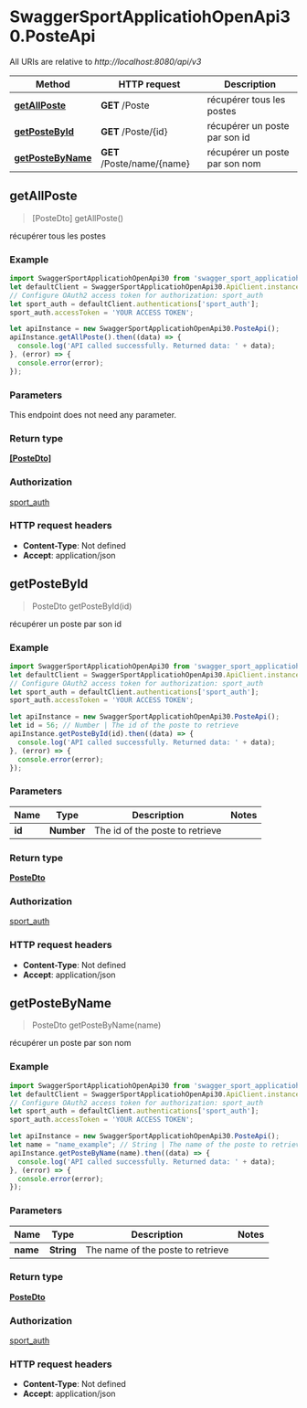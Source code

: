 # SwaggerSportApplicatiohOpenApi30.PosteApi

All URIs are relative to *http://localhost:8080/api/v3*

Method | HTTP request | Description
------------- | ------------- | -------------
[**getAllPoste**](PosteApi.md#getAllPoste) | **GET** /Poste | récupérer tous les postes
[**getPosteById**](PosteApi.md#getPosteById) | **GET** /Poste/{id} | récupérer un poste par son id
[**getPosteByName**](PosteApi.md#getPosteByName) | **GET** /Poste/name/{name} | récupérer un poste par son nom



## getAllPoste

> [PosteDto] getAllPoste()

récupérer tous les postes

### Example

```javascript
import SwaggerSportApplicatiohOpenApi30 from 'swagger_sport_applicatioh_open_api_3_0';
let defaultClient = SwaggerSportApplicatiohOpenApi30.ApiClient.instance;
// Configure OAuth2 access token for authorization: sport_auth
let sport_auth = defaultClient.authentications['sport_auth'];
sport_auth.accessToken = 'YOUR ACCESS TOKEN';

let apiInstance = new SwaggerSportApplicatiohOpenApi30.PosteApi();
apiInstance.getAllPoste().then((data) => {
  console.log('API called successfully. Returned data: ' + data);
}, (error) => {
  console.error(error);
});

```

### Parameters

This endpoint does not need any parameter.

### Return type

[**[PosteDto]**](PosteDto.md)

### Authorization

[sport_auth](../README.md#sport_auth)

### HTTP request headers

- **Content-Type**: Not defined
- **Accept**: application/json


## getPosteById

> PosteDto getPosteById(id)

récupérer un poste par son id

### Example

```javascript
import SwaggerSportApplicatiohOpenApi30 from 'swagger_sport_applicatioh_open_api_3_0';
let defaultClient = SwaggerSportApplicatiohOpenApi30.ApiClient.instance;
// Configure OAuth2 access token for authorization: sport_auth
let sport_auth = defaultClient.authentications['sport_auth'];
sport_auth.accessToken = 'YOUR ACCESS TOKEN';

let apiInstance = new SwaggerSportApplicatiohOpenApi30.PosteApi();
let id = 56; // Number | The id of the poste to retrieve
apiInstance.getPosteById(id).then((data) => {
  console.log('API called successfully. Returned data: ' + data);
}, (error) => {
  console.error(error);
});

```

### Parameters


Name | Type | Description  | Notes
------------- | ------------- | ------------- | -------------
 **id** | **Number**| The id of the poste to retrieve | 

### Return type

[**PosteDto**](PosteDto.md)

### Authorization

[sport_auth](../README.md#sport_auth)

### HTTP request headers

- **Content-Type**: Not defined
- **Accept**: application/json


## getPosteByName

> PosteDto getPosteByName(name)

récupérer un poste par son nom

### Example

```javascript
import SwaggerSportApplicatiohOpenApi30 from 'swagger_sport_applicatioh_open_api_3_0';
let defaultClient = SwaggerSportApplicatiohOpenApi30.ApiClient.instance;
// Configure OAuth2 access token for authorization: sport_auth
let sport_auth = defaultClient.authentications['sport_auth'];
sport_auth.accessToken = 'YOUR ACCESS TOKEN';

let apiInstance = new SwaggerSportApplicatiohOpenApi30.PosteApi();
let name = "name_example"; // String | The name of the poste to retrieve
apiInstance.getPosteByName(name).then((data) => {
  console.log('API called successfully. Returned data: ' + data);
}, (error) => {
  console.error(error);
});

```

### Parameters


Name | Type | Description  | Notes
------------- | ------------- | ------------- | -------------
 **name** | **String**| The name of the poste to retrieve | 

### Return type

[**PosteDto**](PosteDto.md)

### Authorization

[sport_auth](../README.md#sport_auth)

### HTTP request headers

- **Content-Type**: Not defined
- **Accept**: application/json

